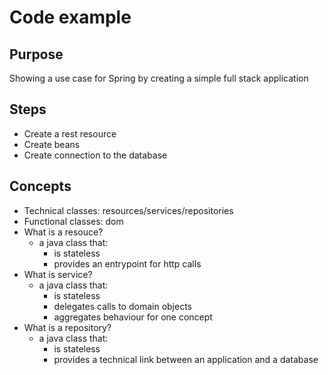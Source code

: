 # Code example

## Purpose
Showing a use case for Spring by creating a simple full stack application

## Steps
- Create a rest resource
- Create beans
- Create connection to the database

## Concepts
- Technical classes: resources/services/repositories
- Functional classes: dom
- What is a resouce?
    - a java class that:
        - is stateless
        - provides an entrypoint for http calls
- What is service?
    - a java class that:
        - is stateless
        - delegates calls to domain objects
        - aggregates behaviour for one concept
- What is a repository?
    - a java class that:
        - is stateless
        - provides a technical link between an application and a database
